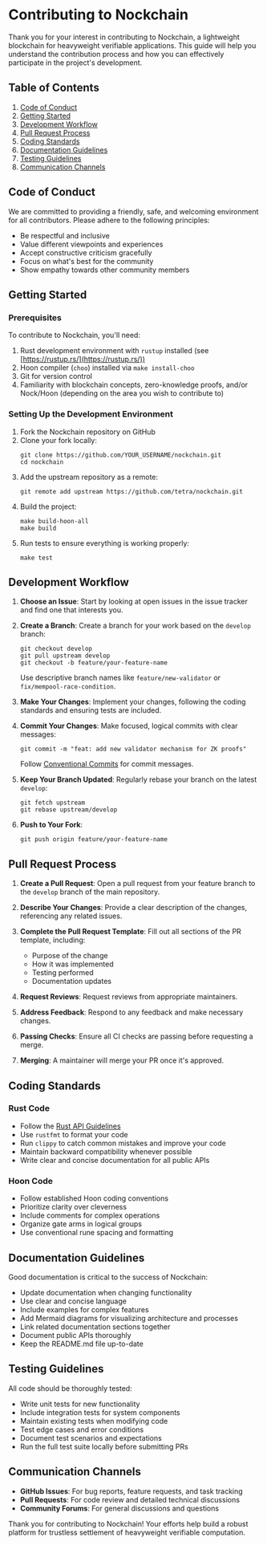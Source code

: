 # Contributing to Nockchain

Thank you for your interest in contributing to Nockchain, a lightweight blockchain for heavyweight verifiable applications. This guide will help you understand the contribution process and how you can effectively participate in the project's development.

## Table of Contents

1. [Code of Conduct](#code-of-conduct)
2. [Getting Started](#getting-started)
3. [Development Workflow](#development-workflow)
4. [Pull Request Process](#pull-request-process)
5. [Coding Standards](#coding-standards)
6. [Documentation Guidelines](#documentation-guidelines)
7. [Testing Guidelines](#testing-guidelines)
8. [Communication Channels](#communication-channels)

## Code of Conduct

We are committed to providing a friendly, safe, and welcoming environment for all contributors. Please adhere to the following principles:

- Be respectful and inclusive
- Value different viewpoints and experiences
- Accept constructive criticism gracefully
- Focus on what's best for the community
- Show empathy towards other community members

## Getting Started

### Prerequisites

To contribute to Nockchain, you'll need:

1. Rust development environment with `rustup` installed (see [https://rustup.rs/](https://rustup.rs/))
2. Hoon compiler (`choo`) installed via `make install-choo`
3. Git for version control
4. Familiarity with blockchain concepts, zero-knowledge proofs, and/or Nock/Hoon (depending on the area you wish to contribute to)

### Setting Up the Development Environment

1. Fork the Nockchain repository on GitHub
2. Clone your fork locally:
   ```
   git clone https://github.com/YOUR_USERNAME/nockchain.git
   cd nockchain
   ```
3. Add the upstream repository as a remote:
   ```
   git remote add upstream https://github.com/tetra/nockchain.git
   ```
4. Build the project:
   ```
   make build-hoon-all
   make build
   ```
5. Run tests to ensure everything is working properly:
   ```
   make test
   ```

## Development Workflow

1. **Choose an Issue**: Start by looking at open issues in the issue tracker and find one that interests you.

2. **Create a Branch**: Create a branch for your work based on the `develop` branch:
   ```
   git checkout develop
   git pull upstream develop
   git checkout -b feature/your-feature-name
   ```
   Use descriptive branch names like `feature/new-validator` or `fix/mempool-race-condition`.

3. **Make Your Changes**: Implement your changes, following the coding standards and ensuring tests are included.

4. **Commit Your Changes**: Make focused, logical commits with clear messages:
   ```
   git commit -m "feat: add new validator mechanism for ZK proofs"
   ```
   Follow [Conventional Commits](https://www.conventionalcommits.org/) for commit messages.

5. **Keep Your Branch Updated**: Regularly rebase your branch on the latest `develop`:
   ```
   git fetch upstream
   git rebase upstream/develop
   ```

6. **Push to Your Fork**:
   ```
   git push origin feature/your-feature-name
   ```

## Pull Request Process

1. **Create a Pull Request**: Open a pull request from your feature branch to the `develop` branch of the main repository.

2. **Describe Your Changes**: Provide a clear description of the changes, referencing any related issues.

3. **Complete the Pull Request Template**: Fill out all sections of the PR template, including:
   - Purpose of the change
   - How it was implemented
   - Testing performed
   - Documentation updates

4. **Request Reviews**: Request reviews from appropriate maintainers.

5. **Address Feedback**: Respond to any feedback and make necessary changes.

6. **Passing Checks**: Ensure all CI checks are passing before requesting a merge.

7. **Merging**: A maintainer will merge your PR once it's approved.

## Coding Standards

### Rust Code

- Follow the [Rust API Guidelines](https://rust-lang.github.io/api-guidelines/)
- Use `rustfmt` to format your code
- Run `clippy` to catch common mistakes and improve your code
- Maintain backward compatibility whenever possible
- Write clear and concise documentation for all public APIs

### Hoon Code

- Follow established Hoon coding conventions
- Prioritize clarity over cleverness
- Include comments for complex operations
- Organize gate arms in logical groups
- Use conventional rune spacing and formatting

## Documentation Guidelines

Good documentation is critical to the success of Nockchain:

- Update documentation when changing functionality
- Use clear and concise language
- Include examples for complex features
- Add Mermaid diagrams for visualizing architecture and processes
- Link related documentation sections together
- Document public APIs thoroughly
- Keep the README.md file up-to-date

## Testing Guidelines

All code should be thoroughly tested:

- Write unit tests for new functionality
- Include integration tests for system components
- Maintain existing tests when modifying code
- Test edge cases and error conditions
- Document test scenarios and expectations
- Run the full test suite locally before submitting PRs

## Communication Channels

- **GitHub Issues**: For bug reports, feature requests, and task tracking
- **Pull Requests**: For code review and detailed technical discussions
- **Community Forums**: For general discussions and questions

Thank you for contributing to Nockchain! Your efforts help build a robust platform for trustless settlement of heavyweight verifiable computation. 